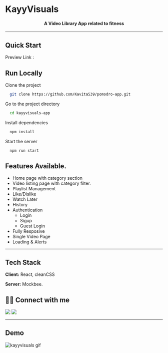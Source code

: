 # KayyVisuals
<h4 align="center">A Video Library App related to fitness</h4>

---

## Quick Start

Preview Link : 

## Run Locally

Clone the project

```bash
  git clone https://github.com/Kavita539/pomodro-app.git
```

Go to the project directory

```bash
  cd kayyvisuals-app
```

Install dependencies

```bash
  npm install
```

Start the server

```bash
  npm run start
```

## Features Available.

- Home page with category section
- Video listing page with category filter.
- Playlist Management
- Like/Dislike
- Watch Later
- History
- Authentication
  - Login
  - Sigup
  - Guest Login
- Fully Resposive
- Single Video Page
- Loading & Alerts


---

## Tech Stack

**Client:** React, cleanCSS

**Server:** Mockbee.

## 👨‍💻 Connect with me

<a href="https://twitter.com/KavitaP_03"><img src="https://img.shields.io/badge/Twitter-1DA1F2?style=for-the-badge&logo=twitter&logoColor=white"/></a>
<a href="https://www.linkedin.com/in/kavita-pathak03/"><img src="https://img.shields.io/badge/LinkedIn-0077B5?style=for-the-badge&logo=linkedin&logoColor=white"/></a>

---

## Demo

![kayyvisuals gif](/public/assets/kayyvisuals.gif)



